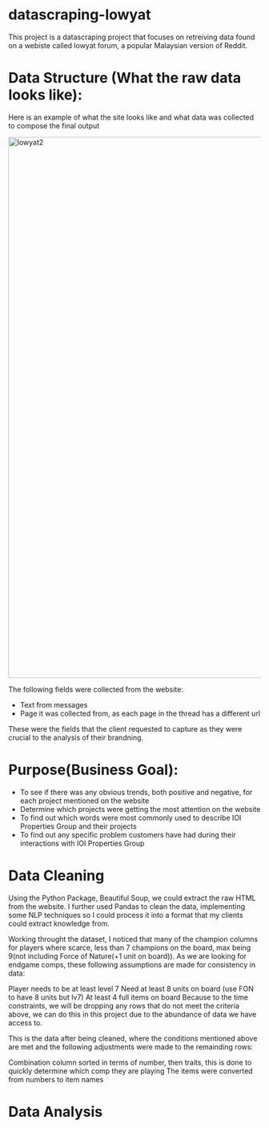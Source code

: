 # datascraping-lowyat

This project is a datascraping project that focuses on retreiving data found on a webiste called lowyat forum, a popular Malaysian version of Reddit. 

# Data Structure (What the raw data looks like):
Here is an example of what the site looks like and what data was collected to compose the final output

<img width="1079" alt="lowyat2" src="https://user-images.githubusercontent.com/71307669/190864738-83a6820a-8409-4df8-9e02-84404bc01b9b.png">

The following fields were collected from the website:
- Text from messages
- Page it was collected from, as each page in the thread has a different url

These were the fields that the client requested to capture as they were crucial to the analysis of their brandning.

# Purpose(Business Goal):
- To see if there was any obvious trends, both positive and negative, for each project mentioned on the website
- Determine which projects were getting the most attention on the website
- To find out which words were most commonly used to describe IOI Properties Group and their projects
- To find out any specific problem customers have had during their interactions with IOI Properties Group

# Data Cleaning
Using the Python Package, Beautiful Soup, we could extract the raw HTML from the website. I further used Pandas to clean the data, implementing some NLP techniques so I could process it into a format that my clients could extract knowledge from. 





Working throught the dataset, I noticed that many of the champion columns for players where scarce, less than 7 champions on the board, max being 9(not including Force of Nature(+1 unit on board)). As we are looking for endgame comps, these following assumptions are made for consistency in data:

Player needs to be at least level 7
Need at least 8 units on board (use FON to have 8 units but lv7)
At least 4 full items on board
Because to the time constraints, we will be dropping any rows that do not meet the criteria above, we can do this in this project due to the abundance of data we have access to.


This is the data after being cleaned, where the conditions mentioned above are met and the following adjustments were made to the remainding rows:

Combination column sorted in terms of number, then traits, this is done to quickly determine which comp they are playing
The items were converted from numbers to item names
# Data Analysis
